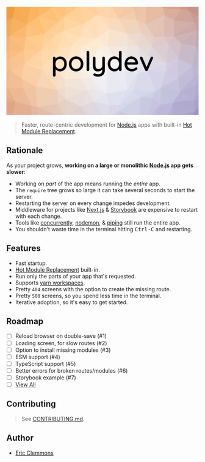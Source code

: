 ![polydev](/logo.png)

> Faster, route-centric development for [Node.js][node] apps with built-in
> [Hot Module Replacement][hmr].

## Rationale

As your project grows, **working on a large or monolithic [Node.js][node] app gets slower**:

- Working on _part_ of the app means running the _entire_ app.
- The `require` tree grows so large it can take several seconds to start the server.
- Restarting the server on every change impedes development.
- Middleware for projects like [Next.js][next] & [Storybook][storybook] are expensive
  to restart with each change.
- Tools like [concurrently][concurrently], [nodemon][nodemon], & [piping][piping] still
  run the entire app.
- You shouldn't waste time in the terminal hitting <kbd>Ctrl-C</kbd> and restarting.

## Features

- Fast startup.
- [Hot Module Replacement][hmr] built-in.
- Run only the parts of your app that's requested.
- Supports [yarn workspaces][workspaces].
- Pretty `404` screens with the option to create the missing route.
- Pretty `500` screens, so you spend less time in the terminal.
- Iterative adoption, so it's easy to get started.

## Roadmap

- [ ] Reload browser on double-save (#1)
- [ ] Loading screen, for slow routes (#2)
- [ ] Option to install missing modules (#3)
- [ ] ESM support (#4)
- [ ] TypeScript support (#5)
- [ ] Better errors for broken routes/modules (#6)
- [ ] Storybook example (#7)
- [ ] [View All][issues]

## Contributing

> See [CONTRIBUTING.md](/CONTRIBUTING.md).

## Author

- [Eric Clemmons][twitter]

[concurrently]: https://github.com/kimmobrunfeldt/concurrently
[hmr]: https://github.com/sidorares/hot-module-replacement
[issues]: https://github.com/ericclemmons/polydev/issues?q=is%3Aissue+is%3Aopen+sort%3Aupdated-desc
[next]: https://github.com/zeit/next.js/
[node]: https://nodejs.org/
[nodemon]: https://github.com/remy/nodemon
[piping]: https://www.npmjs.com/package/piping
[storybook]: https://github.com/storybooks/storybook
[twitter]: https://twitter.com/ericclemmons
[workspaces]: https://yarnpkg.com/en/docs/workspaces

